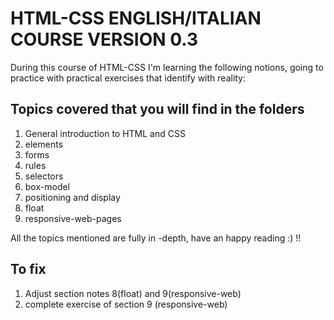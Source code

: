 # HTML-CSS ENGLISH/ITALIAN COURSE VERSION 0.3

During this course of HTML-CSS I'm learning the following notions, going to practice with practical exercises that identify with reality:

## Topics covered that you will find in the folders

1.  General introduction to HTML and CSS
2.  elements
3.  forms
4.  rules
5.  selectors
6.  box-model 
7.  positioning and display
8.  float
9.  responsive-web-pages


All the topics mentioned are fully in -depth, have an happy reading :) !!

## To fix


1. Adjust section notes 8(float) and 9(responsive-web)
2. complete exercise of section 9 (responsive-web)